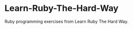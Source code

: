 Learn-Ruby-The-Hard-Way
=======================

Ruby programming exercises from Learn Ruby The Hard Way.
